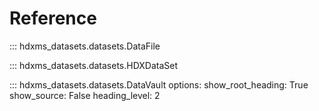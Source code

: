# Reference

::: hdxms_datasets.datasets.DataFile


::: hdxms_datasets.datasets.HDXDataSet


::: hdxms_datasets.datasets.DataVault
    options:
      show_root_heading: True
      show_source: False
      heading_level: 2